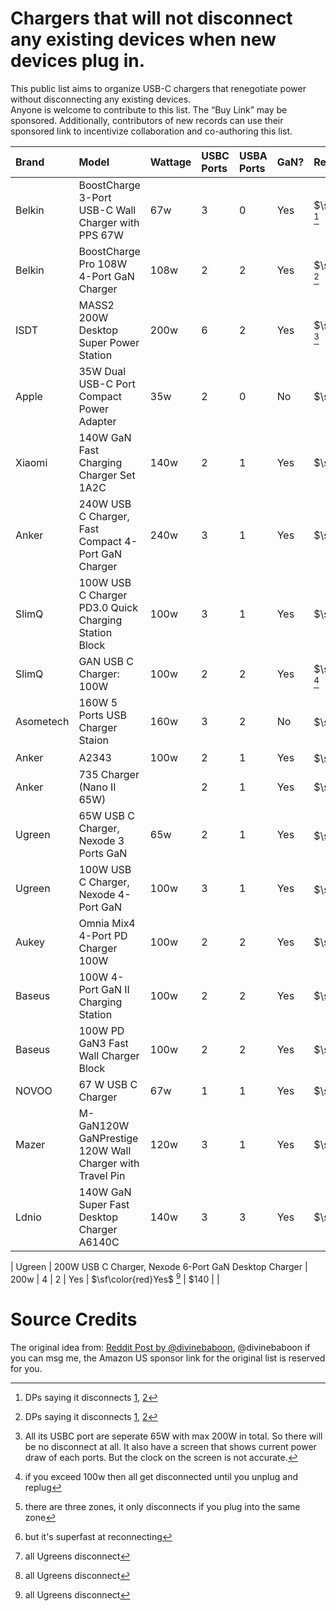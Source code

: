 # Chargers that will not disconnect any existing devices when new devices plug in.
This public list aims to organize USB-C chargers that renegotiate power without disconnecting any existing devices.  
Anyone is welcome to contribute to this list. The “Buy Link” may be sponsored. Additionally, contributors of new records can use their sponsored link to incentivize collaboration and co-authoring this list.

| Brand | Model | Wattage | USBC Ports | USBA Ports | GaN? | Reconnect? | Price | Buy |
|:--- | :--- | :--- | :--- | :--- | :--- | :--- | :--- | :--- |
| Belkin | BoostCharge 3-Port USB-C Wall Charger with PPS 67W | 67w | 3 | 0 | Yes | $\sf\color{lightgreen}No$ [^Belkin] | $40 | [Amazon UK](https://amzn.to/4jDgqLl) |
| Belkin | BoostCharge Pro 108W 4-Port GaN Charger | 108w | 2 | 2 | Yes | $\sf\color{lightgreen}No$ [^Belkin] | $60 | [Amazon UK](https://amzn.to/3EHj5o4) |
| ISDT | MASS2 200W Desktop Super Power Station | 200w | 6 | 2 | Yes | $\sf\color{lightgreen}No$ [^ISDT] | £67 | [Amazon UK](https://amzn.to/3YT9K3l) |
| Apple | 35W Dual USB-C Port Compact Power Adapter | 35w | 2 | 0 | No | $\sf\color{lightgreen}No$ | $59 |  |
| Xiaomi | 140W GaN Fast Charging Charger Set 1A2C | 140w | 2 | 1 | Yes | $\sf\color{lightgreen}No$ | $76 |  |
| Anker | 240W USB C Charger, Fast Compact 4-Port GaN Charger | 240w | 3 | 1 | Yes | $\sf\color{lightgreen}No$ | $130 | [Amazon UK](https://amzn.to/4lQIfRW) |
| SlimQ | 100W USB C Charger PD3.0 Quick Charging Station Block | 100w | 3 | 1 | Yes | $\sf\color{lightgreen}No$ | $43 |  |
| SlimQ | GAN USB C Charger: 100W | 100w | 2 | 2 | Yes | $\sf\color{lightgreen}No$ [^SlimQ]  | $43 |  |
| Asometech | 160W 5 Ports USB Charger Staion | 160w | 3 | 2 | No | $\sf\color{gold}Kinda$[^Asometech]  | $27 |  |
| Anker | A2343 | 100w | 2 | 1 | Yes | $\sf\color{red}Yes$ [^Anker2]  | $85 |  |
| Anker | 735 Charger (Nano II 65W) |  | 2 | 1 | Yes | $\sf\color{red}Yes$ | $32 | [Amazon UK]() |
| Ugreen | 65W USB C Charger, Nexode 3 Ports GaN | 65w | 2 | 1 | Yes | $\sf\color{red}Yes$ [^Ugreen]  | $30 | [Amazon UK](https://amzn.to/3EH7B3S) |
| Ugreen | 100W USB C Charger, Nexode 4-Port GaN | 100w | 3 | 1 | Yes | $\sf\color{red}Yes$ [^Ugreen] | $46 | [Amazon UK](https://amzn.to/4lUmbpC) |
| Aukey | Omnia Mix4 4-Port PD Charger 100W | 100w | 2 | 2 | Yes | $\sf\color{red}Yes$ | $59 |  |
| Baseus | 100W 4-Port GaN II Charging Station | 100w | 2 | 2 | Yes | $\sf\color{red}Yes$ | $60 |  |
| Baseus | 100W PD GaN3 Fast Wall Charger Block | 100w | 2 | 2 | Yes | $\sf\color{red}Yes$ | $48 |  |
| NOVOO | 67 W USB C Charger | 67w | 1 | 1 | Yes | $\sf\color{red}Yes$ |  |  |
| Mazer | M-GaN120W GaNPrestige 120W Wall Charger with Travel Pin | 120w | 3 | 1 | Yes | $\sf\color{red}Yes$ |  |  |
| Ldnio | 140W GaN Super Fast Desktop Charger A6140C | 140w | 3 | 3 | Yes | $\sf\color{red}Yes$ |  |  |

| Ugreen | 200W USB C Charger, Nexode 6-Port GaN Desktop Charger | 200w | 4 | 2 | Yes | $\sf\color{red}Yes$ [^Ugreen] | $140 |  |

[^Belkin]:  DPs saying it disconnects [1](https://old.reddit.com/r/UsbCHardware/comments/r9r1nf/normal_for_usb_c_multiport_chargers_to/iflcr3n/), [2](https://www.youtube.com/watch?v=ypPZszqLxts)
[^SlimQ]:  if you exceed 100w then all get disconnected until you unplug and replug
[^ISDT]: All its USBC port are seperate 65W with max 200W in total. So there will be no disconnect at all. It also have a screen that shows current power draw of each ports. But the clock on the screen is not accurate.
[^Ugreen]: all Ugreens disconnect
[^Anker2]: but it's superfast at reconnecting
[^Asometech]: there are three zones, it only disconnects if you plug into the same zone

# Source Credits
The original idea from: [Reddit Post by @divinebaboon](https://www.reddit.com/r/UsbCHardware/comments/1c0ljdm/datapoints_welcome_list_of_usbc_gan_chargers_that/), @divinebaboon if you can msg me, the Amazon US sponsor link for the original list is reserved for you.
